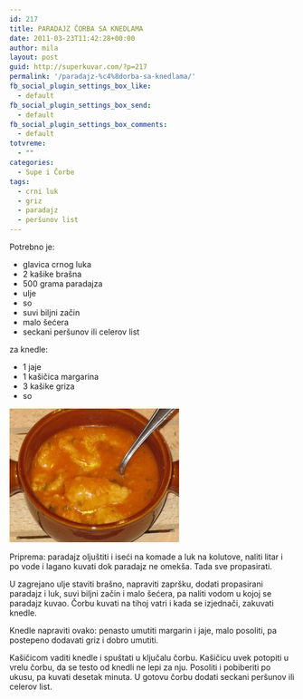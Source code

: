 ```yaml
---
id: 217
title: PARADAJZ ČORBA SA KNEDLAMA
date: 2011-03-23T11:42:28+00:00
author: mila
layout: post
guid: http://superkuvar.com/?p=217
permalink: '/paradajz-%c4%8dorba-sa-knedlama/'
fb_social_plugin_settings_box_like:
  - default
fb_social_plugin_settings_box_send:
  - default
fb_social_plugin_settings_box_comments:
  - default
totvreme:
  - ""
categories:
  - Supe i Čorbe
tags:
  - crni luk
  - griz
  - paradajz
  - peršunov list
---
```

Potrebno je:

  * glavica crnog luka
  * 2 kašike brašna
  * 500 grama paradajza
  * ulje
  * so
  * suvi biljni začin
  * malo šećera
  * seckani peršunov ili celerov list

za knedle:

  * 1 jaje
  * 1 kašičica margarina
  * 3 kašike griza
  * so

<img class="alignnone size-medium wp-image-4402" title="Paradajzcorbaknedle" src="/wp-content/uploads/2011/03/Paradajzcorbaknedle-e1348812532624-300x236.jpg" alt="" width="300" height="236" /> 

Priprema: paradajz oljuštiti i iseći na komade a luk na kolutove, naliti litar i po vode i lagano kuvati dok paradajz ne omekša. Tada sve propasirati.

U zagrejano ulje staviti brašno, napraviti zapršku, dodati propasirani paradajz i luk, suvi biljni začin i malo šećera, pa naliti vodom u kojoj se paradajz kuvao. Čorbu kuvati na tihoj vatri i kada se izjednači, zakuvati knedle.

Knedle napraviti ovako: penasto umutiti margarin i jaje, malo posoliti, pa postepeno dodavati griz i dobro umutiti.

Kašičicom vaditi knedle i spuštati u ključalu čorbu. Kašičicu uvek potopiti u vrelu čorbu, da se testo od knedli ne lepi za nju. Posoliti i pobiberiti po ukusu, pa kuvati desetak minuta. U gotovu čorbu dodati seckani peršunov ili celerov list.